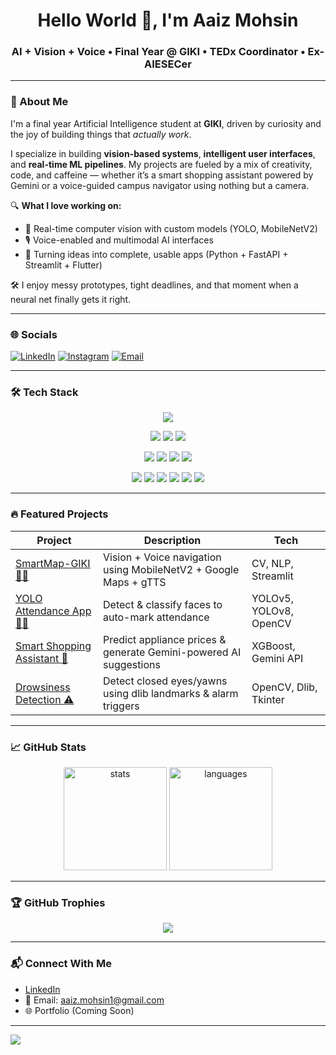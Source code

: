 <h1 align="center">Hello World 👋, I'm Aaiz Mohsin</h1>
<h3 align="center">AI + Vision + Voice • Final Year @ GIKI • TEDx Coordinator • Ex-AIESECer</h3>

---

### 🧠 About Me

I'm a final year Artificial Intelligence student at **GIKI**, driven by curiosity and the joy of building things that *actually work*.

I specialize in building **vision-based systems**, **intelligent user interfaces**, and **real-time ML pipelines**. My projects are fueled by a mix of creativity, code, and caffeine — whether it’s a smart shopping assistant powered by Gemini or a voice-guided campus navigator using nothing but a camera.

🔍 **What I love working on:**

- 🧠 Real-time computer vision with custom models (YOLO, MobileNetV2)
- 🎙 Voice-enabled and multimodal AI interfaces
- 🚀 Turning ideas into complete, usable apps (Python + FastAPI + Streamlit + Flutter)

🛠 I enjoy messy prototypes, tight deadlines, and that moment when a neural net finally gets it right.

---

### 🌐 Socials

[![LinkedIn](https://img.shields.io/badge/LinkedIn-%230077B5.svg?logo=linkedin&logoColor=white)](https://linkedin.com/in/aaiz-mohsin)
[![Instagram](https://img.shields.io/badge/Instagram-%23E4405F.svg?logo=Instagram&logoColor=white)](https://instagram.com/aaiz._.mohsin)
[![Email](https://img.shields.io/badge/Email-D14836?logo=gmail&logoColor=white)](mailto:aaiz.mohsin1@gmail.com)

---

### 🛠️ Tech Stack

<p align="center">
  <img src="https://img.shields.io/badge/Python-3670A0?style=for-the-badge&logo=python&logoColor=ffdd54" />
</p>

<p align="center">
  <img src="https://img.shields.io/badge/C++-%2300599C.svg?style=for-the-badge&logo=c%2B%2B&logoColor=white" />
  <img src="https://img.shields.io/badge/Java-%23ED8B00.svg?style=for-the-badge&logo=openjdk&logoColor=white" />
  <img src="https://img.shields.io/badge/GitHub-%23121011.svg?style=for-the-badge&logo=github&logoColor=white" />
</p>

<p align="center">
  <img src="https://img.shields.io/badge/TensorFlow-%23FF6F00.svg?style=for-the-badge&logo=TensorFlow&logoColor=white" />
  <img src="https://img.shields.io/badge/PyTorch-%23EE4C2C.svg?style=for-the-badge&logo=PyTorch&logoColor=white" />
  <img src="https://img.shields.io/badge/OpenCV-%23white.svg?style=for-the-badge&logo=opencv&logoColor=white" />
  <img src="https://img.shields.io/badge/MobileNetV2-Vision-orange?style=for-the-badge" />
</p>

<p align="center">
  <img src="https://img.shields.io/badge/Adobe%20Photoshop-%2331A8FF.svg?style=for-the-badge&logo=adobe%20photoshop&logoColor=white" />
  <img src="https://img.shields.io/badge/MySQL-4479A1.svg?style=for-the-badge&logo=mysql&logoColor=white" />
  <img src="https://img.shields.io/badge/SQLite-%2307405e.svg?style=for-the-badge&logo=sqlite&logoColor=white" />
  <img src="https://img.shields.io/badge/FastAPI-005571?style=for-the-badge&logo=fastapi" />
  <img src="https://img.shields.io/badge/Flask-%23000.svg?style=for-the-badge&logo=flask&logoColor=white" />
  <img src="https://img.shields.io/badge/Adobe%20Illustrator-%23FF9A00.svg?style=for-the-badge&logo=adobe%20illustrator&logoColor=white" />
</p>

---
### 🔥 Featured Projects

| Project | Description | Tech |
|--------|-------------|------|
| [SmartMap-GIKI 🚶‍♂️](https://github.com/Aaiz-Am17/SmartMap-GIKI) | Vision + Voice navigation using MobileNetV2 + Google Maps + gTTS | CV, NLP, Streamlit |
| [YOLO Attendance App 🧑‍🏫](https://github.com/Aaiz-Am17/Yolo-Attendance-App) | Detect & classify faces to auto-mark attendance | YOLOv5, YOLOv8, OpenCV |
| [Smart Shopping Assistant 🛒](https://github.com/Aaiz-Am17/Smart-Shopping-Assistant) | Predict appliance prices & generate Gemini-powered AI suggestions | XGBoost, Gemini API |
| [Drowsiness Detection ⚠️](https://github.com/Aaiz-Am17/drowsiness-detection-system) | Detect closed eyes/yawns using dlib landmarks & alarm triggers | OpenCV, Dlib, Tkinter |

---

### 📈 GitHub Stats

<p align="center">
  <img src="https://github-readme-stats.vercel.app/api?username=Aaiz-Am17&show_icons=true&theme=react" alt="stats" height="165"/>
  <img src="https://github-readme-stats.vercel.app/api/top-langs/?username=Aaiz-Am17&layout=compact&theme=react" alt="languages" height="165"/>
</p>

---

### 🏆 GitHub Trophies

<p align="center">
  <img src="https://github-profile-trophy.vercel.app/?username=Aaiz-Am17&theme=radical&margin-w=15&margin-h=15&no-frame=true"/>
</p>

---

### 📬 Connect With Me

- [LinkedIn](https://linkedin.com/in/aaiz-mohsin)
- 📧 Email: aaiz.mohsin1@gmail.com
- 🌐 Portfolio (Coming Soon)

---

![](https://komarev.com/ghpvc/?username=Aaiz-Am17&color=brightgreen&style=flat)

